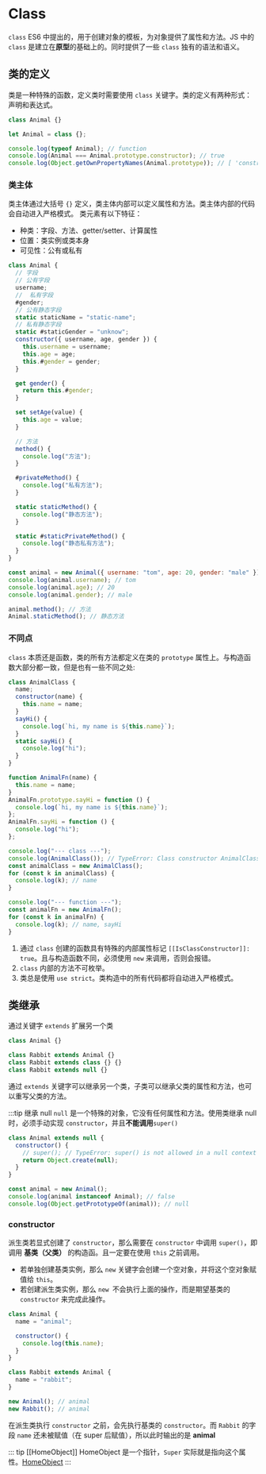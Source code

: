 # Class

`class` ES6 中提出的，用于创建对象的模板，为对象提供了属性和方法。JS 中的 `class` 是建立在**原型**的基础上的。同时提供了一些 `class` 独有的语法和语义。

## 类的定义

类是一种特殊的函数，定义类时需要使用 `class` 关键字。类的定义有两种形式：声明和表达式。

```js
class Animal {}

let Animal = class {};

console.log(typeof Animal); // function
console.log(Animal === Animal.prototype.constructor); // true
console.log(Object.getOwnPropertyNames(Animal.prototype)); // [ 'constructor' ]
```

### 类主体

类主体通过大括号 `{}` 定义，类主体内部可以定义属性和方法。类主体内部的代码会自动进入严格模式。
类元素有以下特征：

- 种类：字段、方法、getter/setter、计算属性
- 位置：类实例或类本身
- 可见性：公有或私有

```js
class Animal {
  // 字段
  // 公有字段
  username;
  //  私有字段
  #gender;
  // 公有静态字段
  static staticName = "static-name";
  // 私有静态字段
  static #staticGender = "unknow";
  constructor({ username, age, gender }) {
    this.username = username;
    this.age = age;
    this.#gender = gender;
  }

  get gender() {
    return this.#gender;
  }

  set setAge(value) {
    this.age = value;
  }

  // 方法
  method() {
    console.log("方法");
  }

  #privateMethod() {
    console.log("私有方法");
  }

  static staticMethod() {
    console.log("静态方法");
  }

  static #staticPrivateMethod() {
    console.log("静态私有方法");
  }
}

const animal = new Animal({ username: "tom", age: 20, gender: "male" });
console.log(animal.username); // tom
console.log(animal.age); // 20
console.log(animal.gender); // male

animal.method(); // 方法
Animal.staticMethod(); // 静态方法
```

### 不同点

`class` 本质还是函数，类的所有方法都定义在类的 `prototype` 属性上。与构造函数大部分都一致，但是也有一些不同之处:

```js
class AnimalClass {
  name;
  constructor(name) {
    this.name = name;
  }
  sayHi() {
    console.log(`hi, my name is ${this.name}`);
  }
  static sayHi() {
    console.log("hi");
  }
}

function AnimalFn(name) {
  this.name = name;
}
AnimalFn.prototype.sayHi = function () {
  console.log(`hi, my name is ${this.name}`);
};
AnimalFn.sayHi = function () {
  console.log("hi");
};

console.log("--- class ---");
console.log(AnimalClass()); // TypeError: Class constructor AnimalClass cannot be invoked without 'new'
const animalClass = new AnimalClass();
for (const k in animalClass) {
  console.log(k); // name
}

console.log("--- function ---");
const animalFn = new AnimalFn();
for (const k in animalFn) {
  console.log(k); // name, sayHi
}
```

1. 通过 `class` 创建的函数具有特殊的内部属性标记 `[[IsClassConstructor]]: true`。且与构造函数不同，必须使用 `new` 来调用，否则会报错。
2. `class` 内部的方法不可枚举。
3. 类总是使用 `use strict`。类构造中的所有代码都将自动进入严格模式。

## 类继承

通过关键字 `extends` 扩展另一个类

```js
class Animal {}

class Rabbit extends Animal {}
class Rabbit extends class {} {}
class Rabbit extends null {}
```

通过 `extends` 关键字可以继承另一个类，子类可以继承父类的属性和方法，也可以重写父类的方法。

:::tip 继承 null
`null` 是一个特殊的对象，它没有任何属性和方法。使用类继承 null 时，必须手动实现 `constructor`，并且**不能调用**`super()`

```js
class Animal extends null {
  constructor() {
    // super(); // TypeError: super() is not allowed in a null context
    return Object.create(null);
  }
}

const animal = new Animal();
console.log(animal instanceof Animal); // false
console.log(Object.getPrototypeOf(animal)); // null
```

### constructor

派生类若显式创建了 `constructor`，那么需要在 `constructor` 中调用 `super()`，即调用 **基类（父类）** 的构造函。且一定要在使用 `this` 之前调用。

- 若单独创建基类实例，那么 `new` 关键字会创建一个空对象，并将这个空对象赋值给 `this`。
- 若创建派生类实例，那么 `new `不会执行上面的操作，而是期望基类的 `constructor` 来完成此操作。

```js
class Animal {
  name = "animal";

  constructor() {
    console.log(this.name);
  }
}

class Rabbit extends Animal {
  name = "rabbit";
}

new Animal(); // animal
new Rabbit(); // animal
```

在派生类执行 `constructor` 之前，会先执行基类的 `constructor`。而 `Rabbit` 的字段 `name` 还未被赋值（在 super 后赋值），所以此时输出的是 **animal**

::: tip [[HomeObject]]
HomeObject 是一个指针，`Super` 实际就是指向这个属性。[HomeObject](https://zh.javascript.info/class-inheritance)
:::
